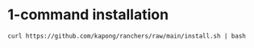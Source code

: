 # 1-command installation

```
curl https://github.com/kapong/ranchers/raw/main/install.sh | bash
```